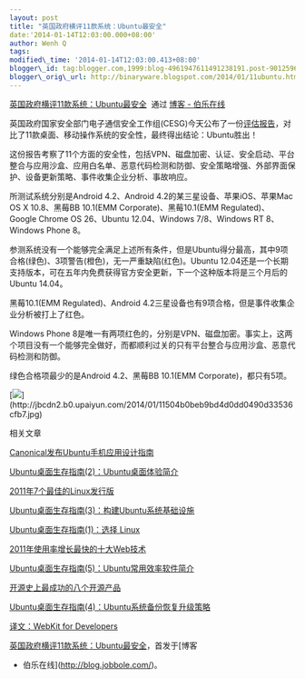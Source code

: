 ```yaml
--- 
layout: post 
title: "英国政府横评11款系统：Ubuntu最安全" 
date:'2014-01-14T12:03:00.000+08:00' 
author: Wenh Q
tags:
modified\_time: '2014-01-14T12:03:00.413+08:00' 
blogger\_id: tag:blogger.com,1999:blog-4961947611491238191.post-9012596479819460315
blogger\_orig\_url: http://binaryware.blogspot.com/2014/01/11ubuntu.html
---
```

[英国政府横评11款系统：Ubuntu最安全](http://blog.jobbole.com/55460/)  通过
[博客 - 伯乐在线](http://blog.jobbole.com/)



英国政府国家安全部门电子通信安全工作组(CESG)今天公布了一份[评估报告](http://insights.ubuntu.com/wp-content/uploads/UK-Gov-Report-Summary.pdf)，对比了11款桌面、移动操作系统的安全性，最终得出结论：Ubuntu胜出！



这份报告考察了11个方面的安全性，包括VPN、磁盘加密、认证、安全启动、平台整合与应用沙盒、应用白名单、恶意代码检测和防御、安全策略增强、外部界面保护、设备更新策略、事件收集企业分析、事故响应。



所测试系统分别是Android 4.2、Android 4.2的某三星设备、苹果iOS、苹果Mac
OS X 10.8、黑莓BB 10.1(EMM Corporate)、黑莓10.1(EMM Regulated)、Google
Chrome OS 26、Ubuntu 12.04、Windows 7/8、Windows RT 8、Windows Phone
8。



参测系统没有一个能够完全满足上述所有条件，但是Ubuntu得分最高，其中9项合格(绿色)、3项警告(橙色)，无一严重缺陷(红色)。Ubuntu
12.04还是一个长期支持版本，可在五年内免费获得官方安全更新，下一个这种版本将是三个月后的Ubuntu
14.04。



黑莓10.1(EMM Regulated)、Android
4.2三星设备也有9项合格，但是事件收集企业分析被打上了红色。



Windows Phone
8是唯一有两项红色的，分别是VPN、磁盘加密。事实上，这两个项目没有一个能够完全做好，而都顺利过关的只有平台整合与应用沙盒、恶意代码检测和防御。



绿色合格项最少的是Android 4.2、黑莓BB 10.1(EMM Corporate)，都只有5项。



[![](https://images-blogger-opensocial.googleusercontent.com/gadgets/proxy?url=http%3A%2F%2Fjbcdn2.b0.upaiyun.com%2F2014%2F01%2F11504b0beb9bd4d0dd0490d33536cfb7.jpg&container=blogger&gadget=a&rewriteMime=image%2F*)](http://jbcdn2.b0.upaiyun.com/2014/01/11504b0beb9bd4d0dd0490d33536cfb7.jpg)



相关文章

[Canonical发布Ubuntu手机应用设计指南](http://blog.jobbole.com/33464/)

[Ubuntu桌面生存指南(2)：Ubuntu桌面体验简介](http://blog.jobbole.com/29668/)

[2011年7个最佳的Linux发行版](http://blog.jobbole.com/1236/)

[Ubuntu桌面生存指南(3)：构建Ubuntu系统基础设施](http://blog.jobbole.com/29848/)

[Ubuntu桌面生存指南(1)：选择 Linux](http://blog.jobbole.com/29546/)

[2011年使用率增长最快的十大Web技术](http://blog.jobbole.com/11468/)

[Ubuntu桌面生存指南(5)：Ubuntu常用效率软件简介](http://blog.jobbole.com/32249/)

[开源史上最成功的八个开源产品](http://blog.jobbole.com/179/)

[Ubuntu桌面生存指南(4)：Ubuntu系统备份恢复升级策略](http://blog.jobbole.com/31218/)

[译文：WebKit for Developers](http://blog.jobbole.com/34935/)



[英国政府横评11款系统：Ubuntu最安全](http://blog.jobbole.com/55460/)，首发于[博客
- 伯乐在线](http://blog.jobbole.com/)。
